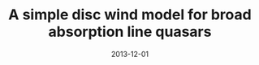 ---
title: "A simple disc wind model for broad absorption line quasars"
collection: publications
permalink: /publication/2013-12-01-A-simple-disc-wind-model-for-broad-absorption-line-quasars
date: 2013-12-01
venue: 'MNRAS'
paperurl: 'https://ui.adsabs.harvard.edu/abs/2013MNRAS.436.1390H'
citation: ' N. Higginbottom,  C. Knigge,  K. Long,  S. Sim,  J. Matthews, &quot;A simple disc wind model for broad absorption line quasars.&quot; MNRAS, 2013.'
authors: 'N. Higginbottom, C. Knigge, K. Long,  et al.'
---